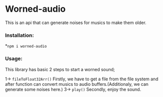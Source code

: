 <h1>Worned-audio</h1>
This is an api that can generate noises for musics to make them older.

<h3>Installation:</h3>

 *`npm i worned-audio`
 
<h3>Usage:</h3>

This library has basic 2 steps to start a worned sound;

1-> `fileToFloat32Arr()` Firstly, we have to get a file from the file system and after function can convert musics to audio buffers.(Additionaly, we can generate some noises here.)
3-> `play()` Secondly, enjoy the sound. 
